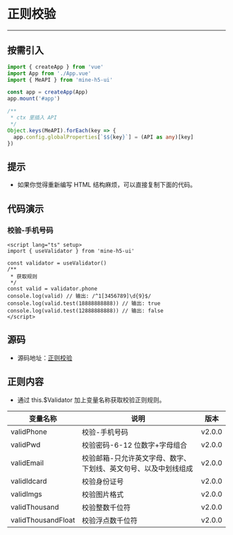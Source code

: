 # 正则校验

---

## 按需引入

```ts
import { createApp } from 'vue'
import App from './App.vue'
import { MeAPI } from 'mine-h5-ui'

const app = createApp(App)
app.mount('#app')

/**
 * ctx 里插入 API
 */
Object.keys(MeAPI).forEach(key => {
  app.config.globalProperties[`$${key}`] = (API as any)[key]
})
```

## 提示

- 如果你觉得重新编写 HTML 结构麻烦，可以直接复制下面的代码。

## 代码演示

### 校验-手机号码

```vue
<script lang="ts" setup>
import { useValidator } from 'mine-h5-ui'

const validator = useValidator()
/**
 * 获取规则
 */
const valid = validator.phone
console.log(valid) // 输出: /^1[3456789]\d{9}$/
console.log(valid.test(18888888888)) // 输出: true
console.log(valid.test(12888888888)) // 输出: false
</script>
```

## 源码

- 源码地址：[正则校验](https://github.com/biaov/mine-h5-ui/blob/main/packages/MeAPI/validator.js)

## 正则内容

- 通过 this.$Validator 加上变量名称获取校验正则规则。

| 变量名称           | 说明                                                            | 版本   |
| ------------------ | --------------------------------------------------------------- | ------ |
| validPhone         | 校验-手机号码                                                   | v2.0.0 |
| validPwd           | 校验密码-6-12 位数字+字母组合                                   | v2.0.0 |
| validEmail         | 校验邮箱-只允许英文字母、数字、下划线、英文句号、以及中划线组成 | v2.0.0 |
| validIdcard        | 校验身份证号                                                    | v2.0.0 |
| validImgs          | 校验图片格式                                                    | v2.0.0 |
| validThousand      | 校验整数千位符                                                  | v2.0.0 |
| validThousandFloat | 校验浮点数千位符                                                | v2.0.0 |
